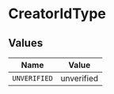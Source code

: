 # CreatorIdType


## Values

| Name         | Value        |
| ------------ | ------------ |
| `UNVERIFIED` | unverified   |